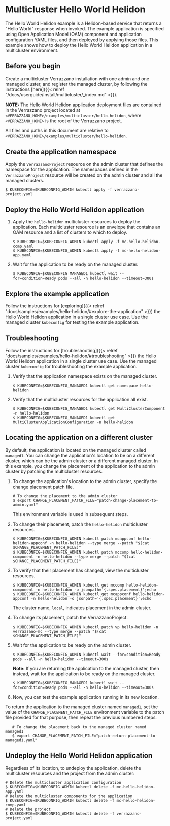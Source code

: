 # Multicluster Hello World Helidon

The Hello World Helidon example is a Helidon-based service that returns a "Hello World" response when invoked. The example application is specified using Open Application Model (OAM) component and application configuration YAML files, and then deployed by applying those files.  This example shows how to deploy the Hello World Helidon application in a multicluster environment.

## Before you begin

Create a multicluster Verrazzano installation with one admin and one managed cluster, and register the managed cluster, by following the instructions [here]({{< relref "/docs/userguide/install/multicluster/_index.md" >}}).

**NOTE:**  The Hello World Helidon application deployment files are contained in the Verrazzano project located at
`<VERRAZZANO_HOME>/examples/multicluster/hello-helidon`, where `<VERRAZZANO_HOME>` is the root of the Verrazzano project.

All files and paths in this document are relative to
`<VERRAZZANO_HOME>/examples/multicluster/hello-helidon`.

## Create the application namespace

Apply the `VerrazzanoProject` resource on the admin cluster that defines the namespace for the application.  The namespaces defined in the `VerrazzanoProject` resource will be created on the admin cluster and all the managed clusters.
   ```shell
   $ KUBECONFIG=$KUBECONFIG_ADMIN kubectl apply -f verrazzano-project.yaml
   ```

## Deploy the Hello World Helidon application

1. Apply the `hello-helidon` multicluster resources to deploy the application.  Each multicluster resource is an envelope that contains an OAM resource and a list of clusters to which to deploy.
   ```shell
   $ KUBECONFIG=$KUBECONFIG_ADMIN kubectl apply -f mc-hello-helidon-comp.yaml
   $ KUBECONFIG=$KUBECONFIG_ADMIN kubectl apply -f mc-hello-helidon-app.yaml
   ```

1. Wait for the application to be ready on the managed cluster.
   ```shell
   $ KUBECONFIG=$KUBECONFIG_MANAGED1 kubectl wait --for=condition=Ready pods --all -n hello-helidon --timeout=300s
   ```

## Explore the example application

Follow the instructions for [exploring]({{< relref "docs/samples/examples/hello-helidon/#explore-the-application" >}}) the Hello World Helidon application in a single cluster use case. Use the managed cluster `kubeconfig` for testing the example application.

## Troubleshooting

Follow the instructions for [troubleshooting]({{< relref "docs/samples/examples/hello-helidon/#troubleshooting" >}}) the Hello World Helidon application in a single cluster use case. Use the managed cluster `kubeconfig` for troubleshooting the example application.

1. Verify that the application namespace exists on the managed cluster.
   ```shell
   $ KUBECONFIG=$KUBECONFIG_MANAGED1 kubectl get namespace hello-helidon
   ```

1. Verify that the multicluster resources for the application all exist.
   ```shell
   $ KUBECONFIG=$KUBECONFIG_MANAGED1 kubectl get MultiClusterComponent -n hello-helidon
   $ KUBECONFIG=$KUBECONFIG_MANAGED1 kubectl get MultiClusterApplicationConfiguration -n hello-helidon
   ```
## Locating the application on a different cluster

By default, the application is located on the managed cluster called `managed1`. You can change the application's location to be on a different cluster, which can be the admin cluster or a different managed cluster. In this example, you change the placement of the application to the admin cluster by patching the multicluster resources.

1. To change the application's location to the admin cluster, specify the change placement patch file.

   ```shell
   # To change the placement to the admin cluster
   $ export CHANGE_PLACEMENT_PATCH_FILE="patch-change-placement-to-admin.yaml"
   ```
   This environment variable is used in subsequent steps.

1. To change their placement, patch the `hello-helidon` multicluster resources.
   ```shell
   $ KUBECONFIG=$KUBECONFIG_ADMIN kubectl patch mcappconf hello-helidon-appconf -n hello-helidon --type merge --patch "$(cat $CHANGE_PLACEMENT_PATCH_FILE)"
   $ KUBECONFIG=$KUBECONFIG_ADMIN kubectl patch mccomp hello-helidon-component -n hello-helidon --type merge --patch "$(cat $CHANGE_PLACEMENT_PATCH_FILE)"
   ```
1. To verify that their placement has changed, view the multicluster resources.
   ```shell
   $ KUBECONFIG=$KUBECONFIG_ADMIN kubectl get mccomp hello-helidon-component -n hello-helidon -o jsonpath='{.spec.placement}';echo
   $ KUBECONFIG=$KUBECONFIG_ADMIN kubectl get mcappconf hello-helidon-appconf -n hello-helidon -o jsonpath='{.spec.placement}';echo
   ```
   The cluster
      name, `local`, indicates placement in the admin cluster.

1. To change its placement, patch the VerrazzanoProject.
   ```shell
   $ KUBECONFIG=$KUBECONFIG_ADMIN kubectl patch vp hello-helidon -n verrazzano-mc --type merge --patch "$(cat $CHANGE_PLACEMENT_PATCH_FILE)"
   ```
1. Wait for the application to be ready on the admin cluster.
   ```shell
   $ KUBECONFIG=$KUBECONFIG_ADMIN kubectl wait --for=condition=Ready pods --all -n hello-helidon --timeout=300s
   ```
   **Note:** If you are returning the application to the managed cluster, then instead, wait for the application to be
   ready on the managed cluster.
   ```shell
   $ KUBECONFIG=$KUBECONFIG_MANAGED1 kubectl wait --for=condition=Ready pods --all -n hello-helidon --timeout=300s
   ```

1. Now, you can test the example application running in its new location.

To return the application to the managed cluster named `managed1`, set the value of the `CHANGE_PLACEMENT_PATCH_FILE` environment variable to the patch file provided for that purpose, then repeat the previous numbered steps.

```shell
   # To change the placement back to the managed cluster named managed1
   $ export CHANGE_PLACEMENT_PATCH_FILE="patch-return-placement-to-managed1.yaml"
```

## Undeploy the Hello World Helidon application

Regardless of its location, to undeploy the application,
delete the multicluster resources and the project from the admin cluster:

```shell
# Delete the multicluster application configuration
$ KUBECONFIG=$KUBECONFIG_ADMIN kubectl delete -f mc-hello-helidon-app.yaml
# Delete the multicluster components for the application
$ KUBECONFIG=$KUBECONFIG_ADMIN kubectl delete -f mc-hello-helidon-comp.yaml
# Delete the project
$ KUBECONFIG=$KUBECONFIG_ADMIN kubectl delete -f verrazzano-project.yaml
```
